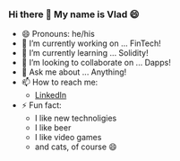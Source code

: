 ### Hi there 👋 My name is Vlad 😄

- 😄 Pronouns: he/his
- 🔭 I’m currently working on ... FinTech!
- 🌱 I’m currently learning ... Solidity!
- 👯 I’m looking to collaborate on ... Dapps!
- 💬 Ask me about ... Anything!
- 📫 How to reach me:
     * [LinkedIn](https://www.linkedin.com/in/vladislav-glupak/)
- ⚡ Fun fact: 
     * I like new technoligies
     * I like beer
     * I like video games
     * and cats, of course 😄
